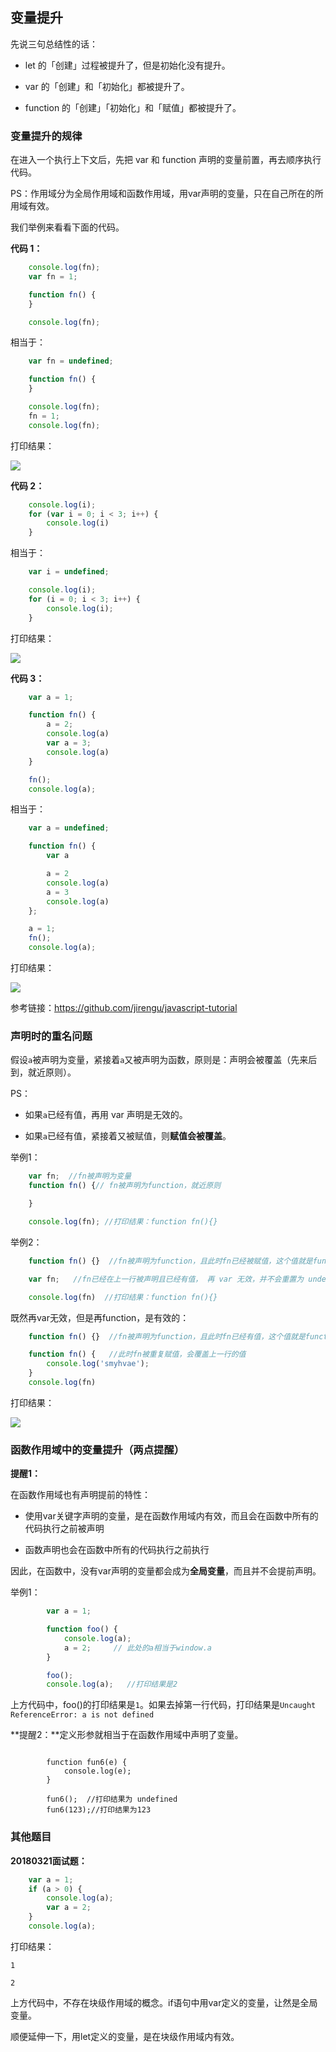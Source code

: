

## 变量提升

先说三句总结性的话：

- let 的「创建」过程被提升了，但是初始化没有提升。

- var 的「创建」和「初始化」都被提升了。

- function 的「创建」「初始化」和「赋值」都被提升了。

### 变量提升的规律

在进入一个执行上下文后，先把 var 和 function 声明的变量前置，再去顺序执行代码。

PS：作用域分为全局作用域和函数作用域，用var声明的变量，只在自己所在的所用域有效。

我们举例来看看下面的代码。

**代码 1：**

```javascript
    console.log(fn);
    var fn = 1;

    function fn() {
    }

    console.log(fn);
```


相当于：

```javascript
    var fn = undefined;

    function fn() {
    }

    console.log(fn);
    fn = 1;
    console.log(fn);
```


打印结果：

![](http://img.smyhvae.com/20180321_1810.png)

**代码 2：**

```javascript
    console.log(i);
    for (var i = 0; i < 3; i++) {
        console.log(i)
    }
```

相当于：

```javascript
    var i = undefined;

    console.log(i);
    for (i = 0; i < 3; i++) {
        console.log(i);
    }
```

打印结果：

![](http://img.smyhvae.com/20180321_1817.png)



**代码 3：**

```javascript
    var a = 1;

    function fn() {
        a = 2;
        console.log(a)
        var a = 3;
        console.log(a)
    }

    fn();
    console.log(a);
```

相当于：

```javascript
    var a = undefined;

    function fn() {
        var a

        a = 2
        console.log(a)
        a = 3
        console.log(a)
    };

    a = 1;
    fn();
    console.log(a);
```

打印结果：

![](http://img.smyhvae.com/20180321_1827.png)

参考链接：<https://github.com/jirengu/javascript-tutorial>


### 声明时的重名问题

假设`a`被声明为变量，紧接着`a`又被声明为函数，原则是：声明会被覆盖（先来后到，就近原则）。

PS：

- 如果`a`已经有值，再用 var 声明是无效的。

- 如果`a`已经有值，紧接着又被赋值，则**赋值会被覆盖**。


举例1：

```javascript
    var fn;  //fn被声明为变量
    function fn() {// fn被声明为function，就近原则

    }

    console.log(fn); //打印结果：function fn(){}

```

举例2：

```javascript
    function fn() {}  //fn被声明为function，且此时fn已经被赋值，这个值就是function的对象

    var fn;   //fn已经在上一行被声明且已经有值， 再 var 无效，并不会重置为 undefined

    console.log(fn)  //打印结果：function fn(){}
```


既然再var无效，但是再function，是有效的：


```javascript
    function fn() {}  //fn被声明为function，且此时fn已经有值，这个值就是function的对象

    function fn() {   //此时fn被重复赋值，会覆盖上一行的值
        console.log('smyhvae');
    }
    console.log(fn)

```

打印结果：

![](http://img.smyhvae.com/20180321_1845.png)

### 函数作用域中的变量提升（两点提醒）


**提醒1：**

在函数作用域也有声明提前的特性：

- 使用var关键字声明的变量，是在函数作用域内有效，而且会在函数中所有的代码执行之前被声明

- 函数声明也会在函数中所有的代码执行之前执行


因此，在函数中，没有var声明的变量都会成为**全局变量**，而且并不会提前声明。

举例1：

```javascript
        var a = 1;

        function foo() {
            console.log(a);
            a = 2;     // 此处的a相当于window.a
        }

        foo();
        console.log(a);   //打印结果是2

```

上方代码中，foo()的打印结果是`1`。如果去掉第一行代码，打印结果是`Uncaught ReferenceError: a is not defined`


**提醒2：**定义形参就相当于在函数作用域中声明了变量。

```

        function fun6(e) {
            console.log(e);
        }

        fun6();  //打印结果为 undefined
        fun6(123);//打印结果为123
```



### 其他题目

**20180321面试题：**

```javascript
    var a = 1;
    if (a > 0) {
        console.log(a);
        var a = 2;
    }
    console.log(a);

```

打印结果：

```
1

2
```

上方代码中，不存在块级作用域的概念。if语句中用var定义的变量，让然是全局变量。

顺便延伸一下，用let定义的变量，是在块级作用域内有效。














```javascript


```


















```javascript


```

















```javascript


```





















```javascript


```



















```javascript


```










